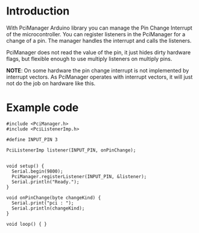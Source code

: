 # Introduction #

With PciManager Arduino library you can manage the Pin Change Interrupt of the microcontroller.
You can register listeners in the PciManager for a change of a pin. The manager handles the interrupt and calls the listeners.

PciManager does not read the value of the pin, it just hides dirty hardware flags, but flexible enough to use multiply listeners on multiply pins.

__NOTE__: On some hardware the pin change interrupt is not implemented by interrupt vectors. As PciManager operates with interrupt vectors, it will just not do the job on hardware like this.


# Example code #

```
#include <PciManager.h>
#include <PciListenerImp.h>

#define INPUT_PIN 3

PciListenerImp listener(INPUT_PIN, onPinChange);


void setup() {
  Serial.begin(9800);
  PciManager.registerListener(INPUT_PIN, &listener);
  Serial.println("Ready.");
}

void onPinChange(byte changeKind) {
  Serial.print("pci : ");
  Serial.println(changeKind);
}

void loop() { }
```
